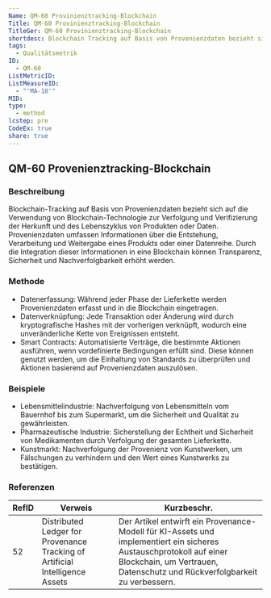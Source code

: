 ```yaml
---
Name: QM-60 Provinienztracking-Blockchain
Title: QM-60 Provinienztracking-Blockchain
TitleGer: QM-60 Provinienztracking-Blockchain
shortdesc: Blockchain Tracking auf Basis von Provenienzdaten bezieht sich auf die Verwendung von Blockchain-Technologie zur Verfolgung und Verifizierung der Herkunft und des Lebenszyklus von Produkten oder Daten.
tags:
  - Qualitätsmetrik
ID:
  - QM-60
ListMetricID: 
ListMeasureID:
  - "'MA-18'"
MID: 
type:
  - method
lcstep: pre
CodeEx: true
share: true
---
```

## QM-60 Provenienztracking-Blockchain

### Beschreibung

Blockchain-Tracking auf Basis von Provenienzdaten bezieht sich auf die Verwendung von Blockchain-Technologie zur Verfolgung und Verifizierung der Herkunft und des Lebenszyklus von Produkten oder Daten. Provenienzdaten umfassen Informationen über die Entstehung, Verarbeitung und Weitergabe eines Produkts oder einer Datenreihe. Durch die Integration dieser Informationen in eine Blockchain können Transparenz, Sicherheit und Nachverfolgbarkeit erhöht werden.


### Methode

- Datenerfassung: Während jeder Phase der Lieferkette werden Provenienzdaten erfasst und in die Blockchain eingetragen.
- Datenverknüpfung: Jede Transaktion oder Änderung wird durch kryptografische Hashes mit der vorherigen verknüpft, wodurch eine unveränderliche Kette von Ereignissen entsteht.
- Smart Contracts: Automatisierte Verträge, die bestimmte Aktionen ausführen, wenn vordefinierte Bedingungen erfüllt sind. Diese können genutzt werden, um die Einhaltung von Standards zu überprüfen und Aktionen basierend auf Provenienzdaten auszulösen.


### Beispiele 

- Lebensmittelindustrie: Nachverfolgung von Lebensmitteln vom Bauernhof bis zum Supermarkt, um die Sicherheit und Qualität zu gewährleisten.
- Pharmazeutische Industrie: Sicherstellung der Echtheit und Sicherheit von Medikamenten durch Verfolgung der gesamten Lieferkette.
- Kunstmarkt: Nachverfolgung der Provenienz von Kunstwerken, um Fälschungen zu verhindern und den Wert eines Kunstwerks zu bestätigen.


### Referenzen


| RefID | Verweis                                                                        | Kurzbeschr.                                                                                                                                                                                      |
| ----- | ------------------------------------------------------------------------------ | ------------------------------------------------------------------------------------------------------------------------------------------------------------------------------------------------ |
| 52    |  Distributed Ledger for Provenance Tracking of Artificial Intelligence Assets  | Der Artikel entwirft ein Provenance-Modell für KI-Assets und implementiert ein sicheres Austauschprotokoll auf einer Blockchain, um Vertrauen, Datenschutz und Rückverfolgbarkeit zu verbessern. |

